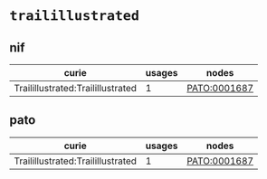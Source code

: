 # `trailillustrated`

## nif

| curie                             |   usages | nodes                                                       |
|-----------------------------------|----------|-------------------------------------------------------------|
| Trailillustrated:Trailillustrated |        1 | [PATO:0001687](http://purl.obolibrary.org/obo/PATO_0001687) |

## pato

| curie                             |   usages | nodes                                                       |
|-----------------------------------|----------|-------------------------------------------------------------|
| Trailillustrated:Trailillustrated |        1 | [PATO:0001687](http://purl.obolibrary.org/obo/PATO_0001687) |

